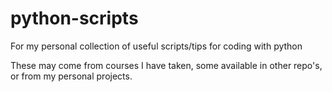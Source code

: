 # python-scripts
For my personal collection of useful scripts/tips for coding with python

These may come from courses I have taken, some available in other repo's, or from my personal projects.
